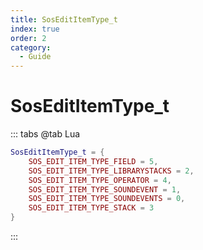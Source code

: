 ```yaml
---
title: SosEditItemType_t
index: true
order: 2
category:
  - Guide
---
```


# SosEditItemType_t
::: tabs
@tab Lua
```lua
SosEditItemType_t = {
    SOS_EDIT_ITEM_TYPE_FIELD = 5,
    SOS_EDIT_ITEM_TYPE_LIBRARYSTACKS = 2,
    SOS_EDIT_ITEM_TYPE_OPERATOR = 4,
    SOS_EDIT_ITEM_TYPE_SOUNDEVENT = 1,
    SOS_EDIT_ITEM_TYPE_SOUNDEVENTS = 0,
    SOS_EDIT_ITEM_TYPE_STACK = 3
}
```
:::